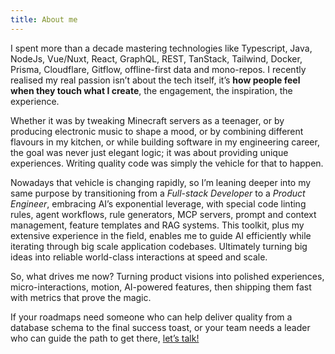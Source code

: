```yaml
---
title: About me
---
```


I spent more than a decade mastering technologies like Typescript, Java, NodeJs, Vue/Nuxt, React, GraphQL, REST, TanStack, Tailwind, Docker, Prisma, Cloudflare, Gitflow, offline-first data and mono-repos. I recently realised my real passion isn’t about the tech itself, it’s **how people feel when they touch what I create**, the engagement, the inspiration, the experience.

Whether it was by tweaking Minecraft servers as a teenager, or by producing electronic music to shape a mood, or by combining different flavours in my kitchen, or while building software in my engineering career, the goal was never just elegant logic; it was about providing unique experiences. Writing quality code was simply the vehicle for that to happen.

Nowadays that vehicle is changing rapidly, so I’m leaning deeper into my same purpose by transitioning from a _Full-stack Developer_ to a _Product Engineer_, embracing AI’s exponential leverage, with special code linting rules, agent workflows, rule generators, MCP servers, prompt and context management, feature templates and RAG systems. This toolkit, plus my extensive experience in the field, enables me to guide AI efficiently while iterating through big scale application codebases. Ultimately turning big ideas into reliable world-class interactions at speed and scale.

So, what drives me now? Turning product visions into polished experiences, micro-interactions, motion, AI-powered features, then shipping them fast with metrics that prove the magic.

If your roadmaps need someone who can help deliver quality from a database schema to the final success toast, or your team needs a leader who can guide the path to get there, [let’s talk!](mailto:d1urno@gmx.com 'let’s talk!')
